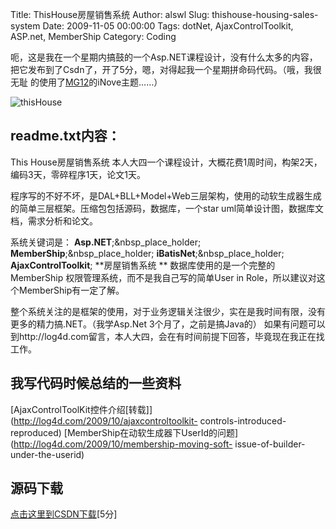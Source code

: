 Title: ThisHouse房屋销售系统
Author: alswl
Slug: thishouse-housing-sales-system
Date: 2009-11-05 00:00:00
Tags: dotNet, AjaxControlToolkit, ASP.net, MemberShip
Category: Coding

呃，这是我在一个星期内搞鼓的一个Asp.NET课程设计，没有什么太多的内容，把它发布到了Csdn了，开了5分，嗯，对得起我一个星期拼命码代码。（哦，我很无耻
的使用了[MG12](http://www.neoease.com/)的iNove主题……）

![thisHouse](https://ohsolnxaa.qnssl.com/upload_dropbox/200911/thisHouse.jpg)

## readme.txt内容：

This House房屋销售系统 本人大四一个课程设计，大概花费1周时间，构架2天，编码3天，零碎程序1天，论文1天。

程序写的不好不坏，是DAL+BLL+Model+Web三层架构，使用的动软生成器生成的简单三层框架。压缩包包括源码，数据库，一个star
uml简单设计图，数据库文档，需求分析和论文。

系统关键词是： **Asp.NET**;&nbsp_place_holder; **MemberShip**;&nbsp_place_holder;
**iBatisNet**;&nbsp_place_holder; **AjaxControlToolkit**; **房屋销售系统 **
数据库使用的是一个完整的MemberShip 权限管理系统，而不是我自己写的简单User in Role，所以建议对这个MemberShip有一定了解。

整个系统关注的是框架的使用，对于业务逻辑关注很少，实在是我时间有限，没有更多的精力搞.NET。（我学Asp.Net 3个月了，之前是搞Java的）
如果有问题可以到http://log4d.com留言，本人大四，会在有时间前提下回答，毕竟现在我正在找工作。

## 我写代码时候总结的一些资料

[AjaxControlToolKit控件介绍[转载]](http://log4d.com/2009/10/ajaxcontroltoolkit-
controls-introduced-reproduced)
[MemberShip在动软生成器下UserId的问题](http://log4d.com/2009/10/membership-moving-soft-
issue-of-builder-under-the-userid)

## 源码下载

[点击这里到CSDN下载](http://download.csdn.net/source/1794504)[5分]


